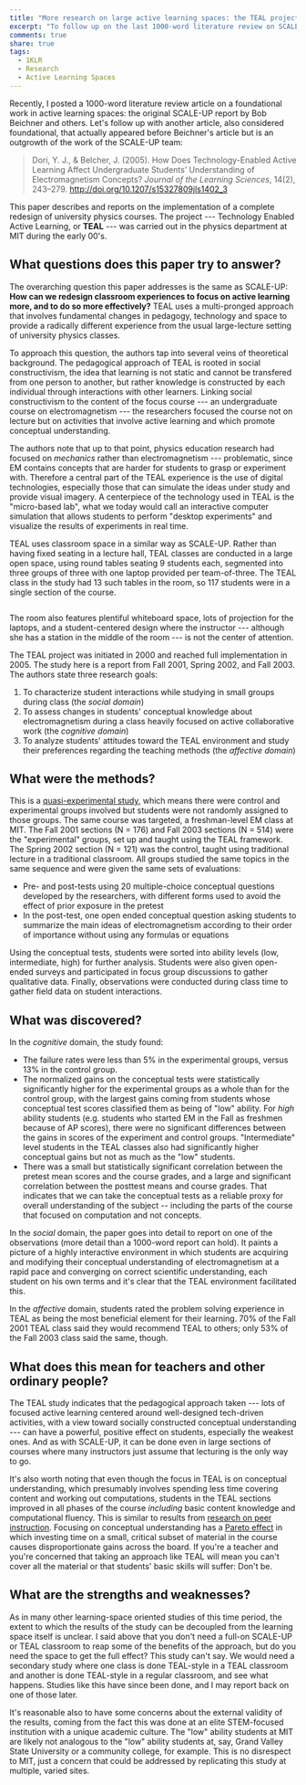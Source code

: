 ```yaml
---
title: "More research on large active learning spaces: the TEAL project"
excerpt: "To follow up on the last 1000-word literature review on SCALE-UP, the TEAL project at MIT studied implementing active learning in large physics classes using technology. We take a look at what they found."
comments: true
share: true
tags:
  - 1KLR
  - Research
  - Active Learning Spaces 
---
```


Recently, I posted a 1000-word literature review article on a foundational work in active learning spaces: the original SCALE-UP report by Bob Beichner and others. Let's follow up with another article, also considered foundational, that actually appeared before Beichner's article but is an outgrowth of the work of the SCALE-UP team: 

> Dori, Y. J., & Belcher, J. (2005). How Does Technology-Enabled Active Learning Affect Undergraduate Students’ Understanding of Electromagnetism Concepts? _Journal of the Learning Sciences_, 14(2), 243–279. http://doi.org/10.1207/s15327809jls1402_3 

This paper describes and reports on the implementation of a complete redesign of university physics courses. The project --- Technology Enabled Active Learning, or __TEAL__ --- was carried out in the physics department at MIT during the early 00's. 

## What questions does this paper try to answer?

The overarching question this paper addresses is the same as SCALE-UP: __How can we redesign classroom experiences to focus on active learning more, and to do so more effectively?__  TEAL uses a multi-pronged approach that involves fundamental changes in pedagogy, technology and space to provide a radically different experience from the usual large-lecture setting of university physics classes. 

To approach this question, the authors tap into several veins of theoretical background. The pedagogical approach of TEAL is rooted in social constructivism, the idea that learning is not static and cannot be transfered from one person to another, but rather knowledge is constructed by each individual through interactions with other learners. Linking social constructivism to the content of the focus course --- an undergraduate course on electromagnetism --- the researchers focused the course not on lecture but on activities that involve active learning and which promote conceptual understanding. 

The authors note that up to that point, physics education research had focused on _mechanics_ rather than electromagnetism --- problematic, since EM contains concepts that are harder for students to grasp or experiment with. Therefore a central part of the TEAL experience is the use of digital technologies, especially those that can simulate the ideas under study and provide visual imagery. A centerpiece of the  technology used in TEAL is the "micro-based lab", what we today would call an interactive computer simulation that allows students to perform "desktop experiments" and visualize the results of experiments in real time. 

TEAL uses classroom space in a similar way as SCALE-UP. Rather than having fixed seating in a lecture hall, TEAL classes are conducted in a large open space, using round tables seating 9 students each, segmented into three groups of three with one laptop provided per team-of-three. The TEAL class in the study had 13 such tables in the room, so 117 students were in a single section of the course. 

<img src="{{ site.url }}{{ site.baseurl }}/assets/images/teal.jpg" alt="" class="full"> 

The room also features plentiful whiteboard space, lots of projection for the laptops, and a student-centered design where the instructor --- although she has a station in the middle of the room --- is not the center of attention. 

The TEAL project was initiated in 2000 and reached full implementation in 2005. The study here is a report from Fall 2001, Spring 2002, and Fall 2003. The authors state three research goals: 

1. To characterize student interactions while studying in small groups during class (the _social domain_)
2. To assess changes in students' conceptual knowledge about electromagnetism during a class heavily focused on active collaborative work (the _cognitive domain_)
3. To analyze students' attitudes toward the TEAL environment and study their preferences regarding the teaching methods (the _affective domain_)


## What were the methods?

This is a [quasi-experimental study](https://en.wikipedia.org/wiki/Quasi-experiment), which means there were control and experimental groups involved but students were not randomly assigned to those groups. The same course was targeted, a freshman-level EM class at MIT. The Fall 2001 sections (N = 176) and Fall 2003 sections (N = 514) were the "experimental" groups, set up and taught using the TEAL framework. The Spring 2002 section (N = 121) was the control, taught using traditional lecture in a traditional classroom. All groups studied the same topics in the same sequence and were given the same sets of evaluations: 

- Pre- and post-tests using 20 multiple-choice conceptual questions developed by the researchers, with different forms used to avoid the effect of prior exposure in the pretest
- In the post-test, one open ended conceptual question asking students to summarize the main ideas of electromagnetism according to their order of importance without using any formulas or equations

Using the conceptual tests, students were sorted into ability levels (low, intermediate, high) for further analysis. Students were also given open-ended surveys and participated in focus group discussions to gather qualitative data. Finally, observations were conducted during class time to gather field data on student interactions. 


## What was discovered?

In the _cognitive_ domain, the study found: 

- The failure rates were less than 5% in the experimental groups, versus 13% in the control group. 
- The normalized gains on the conceptual tests were statistically significantly higher for the experimental groups as a whole than for the control group, with the largest gains coming from students whose conceptual test scores classified them as being of "low" ability. For _high_ ability students (e.g. students who started EM in the Fall as freshmen because of AP scores), there were no significant differences between the gains in scores of the experiment and control groups. "Intermediate" level students in the TEAL classes also had significantly higher conceptual gains but not as much as the "low" students. 
- There was a small but statistically significant correlation between the pretest mean scores and the course grades, and a large and significant correlation between the posttest means and course grades. That indicates that we can take the conceptual tests as a reliable proxy for overall understanding of the subject -- including the parts of the course that focused on computation and not concepts. 

In the _social_ domain, the paper goes into detail to report on one of the observations (more detail than a 1000-word report can hold). It paints a picture of a highly interactive environment in which students are acquiring and modifying their conceptual understanding of electromagnetism at a rapid pace and converging on correct scientific understanding, each student on his own terms and it's clear that the TEAL environment facilitated this. 

In the _affective_ domain, students rated the problem solving experience in TEAL as being the most beneficial element for their learning. 70% of the Fall 2001 TEAL class said they would recommend TEAL to others; only 53% of the Fall 2003 class said the same, though. 

## What does this mean for teachers and other ordinary people?

The TEAL study indicates that the pedagogical approach taken --- lots of focused active learning centered around well-designed tech-driven activities, with a view toward socially constructed conceptual understanding --- can have a powerful, positive effect on students, especially the weakest ones. And as with SCALE-UP, it can be done even in large sections of courses where many instructors just assume that lecturing is the only way to go. 

It's also worth noting that even though the focus in TEAL is on conceptual understanding, which presumably involves spending less time covering content and working out computations, students in the TEAL sections improved in all phases of the course *including* basic content knowledge and computational fluency. This is similar to results from [research on peer instruction](https://www.google.com/url?sa=t&rct=j&q=&esrc=s&source=web&cd=1&cad=rja&uact=8&ved=0ahUKEwjRj9P67uvYAhUIRa0KHTK1CBYQFggpMAA&url=http://web.mit.edu/jbelcher/www/TEALref/Crouch_Mazur.pdf&usg=AOvVaw2YeGGX-JDbtKNZVtJm6-cy). Focusing on conceptual understanding has a [Pareto effect](https://www.investopedia.com/terms/p/paretoprinciple.asp) in which investing time on a small, critical subset of material in the course causes disproportionate gains across the board. If you're a teacher and you're concerned that taking an approach like TEAL will mean you can't cover all the material or that students' basic skills will suffer: Don't be.

## What are the strengths and weaknesses?

As in many other learning-space oriented studies of this time period, the extent to which the results of the study can be decoupled from the learning space itself is unclear. I said above that you don't need a full-on SCALE-UP or TEAL classroom to reap some of the benefits of the approach, but do you need the space to get the full effect? This study can't say. We would need a secondary study where one class is done TEAL-style in a TEAL classroom and another is done TEAL-style in a regular classroom, and see what happens. Studies like this have since been done, and I may report back on one of those later. 

It's reasonable also to have some concerns about the external validity of the results, coming from the fact this was done at an elite STEM-focused institution with a unique academic culture. The "low" ability students at MIT are likely not analogous to the "low" ability students at, say, Grand Valley State University or a community college, for example. This is no disrespect to MIT, just a concern that could be addressed by replicating this study at multiple, varied sites. 
